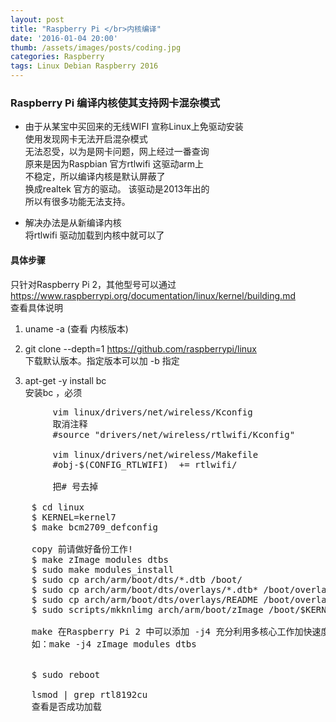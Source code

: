 ```yaml
---
layout: post
title: "Raspberry Pi </br>内核编译"
date: '2016-01-04 20:00'
thumb: /assets/images/posts/coding.jpg
categories: Raspberry
tags: Linux Debian Raspberry 2016
---
```


### Raspberry Pi 编译内核使其支持网卡混杂模式

- 由于从某宝中买回来的无线WIFI 宣称Linux上免驱动安装  
    使用发现网卡无法开启混杂模式  
    无法忍受，以为是网卡问题，网上经过一番查询  
    原来是因为Raspbian 官方rtlwifi 这驱动arm上  
    不稳定，所以编译内核是默认屏蔽了  
    换成realtek 官方的驱动。 该驱动是2013年出的  
    所以有很多功能无法支持。  

- 解决办法是从新编译内核  
    将rtlwifi 驱动加载到内核中就可以了  


#### 具体步骤  
	
只针对Raspberry Pi 2，其他型号可以通过  
https://www.raspberrypi.org/documentation/linux/kernel/building.md  
查看具体说明

1. uname -a (查看 内核版本)

2. git clone --depth=1 https://github.com/raspberrypi/linux  
    下载默认版本。指定版本可以加 -b 指定  

3. apt-get -y install bc  
    安装bc ，必须

<pre>
        vim linux/drivers/net/wireless/Kconfig
        取消注释 
        #source "drivers/net/wireless/rtlwifi/Kconfig"

        vim linux/drivers/net/wireless/Makefile
        #obj-$(CONFIG_RTLWIFI)  += rtlwifi/

        把# 号去掉

    $ cd linux
    $ KERNEL=kernel7
    $ make bcm2709_defconfig

    copy 前请做好备份工作!
    $ make zImage modules dtbs
    $ sudo make modules_install
    $ sudo cp arch/arm/boot/dts/*.dtb /boot/
    $ sudo cp arch/arm/boot/dts/overlays/*.dtb* /boot/overlays/
    $ sudo cp arch/arm/boot/dts/overlays/README /boot/overlays/
    $ sudo scripts/mkknlimg arch/arm/boot/zImage /boot/$KERNEL.img
    
    make 在Raspberry Pi 2 中可以添加 -j4 充分利用多核心工作加快速度
    如：make -j4 zImage modules dtbs


    $ sudo reboot

    lsmod | grep rtl8192cu   
    查看是否成功加载

</pre>
